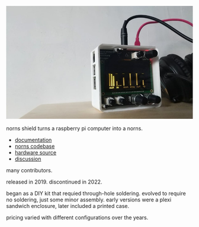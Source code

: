 ![](image/norns-shield.jpg)

norns shield turns a raspberry pi computer into a norns.

- [documentation](https://monome.org/docs/norns)
- [norns codebase](https://github.com/monome/norns)
- [hardware source](https://github.com/monome/norns-shield)
- [discussion](https://llllllll.co/t/norns-shield-final/58810) 

many contributors.

released in 2019. discontinued in 2022.

began as a DIY kit that requied through-hole soldering. evolved to require no soldering, just some minor assembly. early versions were a plexi sandwich enclosure, later included a printed case.

pricing varied with different configurations over the years.
